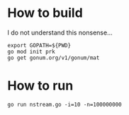 # How to build

I do not understand this nonsense...
```
export GOPATH=${PWD}
go mod init prk
go get gonum.org/v1/gonum/mat
```

# How to run

```
go run nstream.go -i=10 -n=100000000
```
